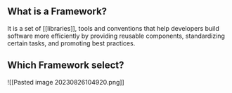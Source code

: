 ## What is a Framework?

It is a set of [[libraries]], tools and conventions that help developers build software more efficiently by providing reusable components, standardizing certain tasks, and promoting best practices.

## Which Framework select?

![[Pasted image 20230826104920.png]]